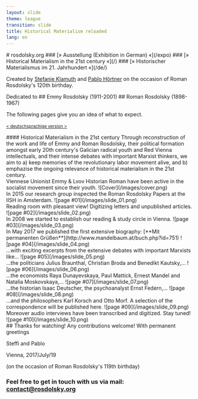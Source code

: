 ```yaml
---
layout: slide
theme: league
transition: slide
title: Historical Materialism reloaded
lang: en
---
```


<section data-markdown>
# rosdolsky.org
### [» Ausstellung (Exhibition in German) «](/expo)
### [» Historical Materialism in the 21st century «](/)
### [» Historischer Materialismus im 21. Jahrhundert «](/de/)

Created by [Stefanie Klamuth](https://twitter.com/kaputtzig) and [Pablo Hörtner](https://twitter.com/redtux)
on the occasion of Roman Rosdolsky's 120th birthday.
</section>


<section data-markdown>
Dedicated to
## Emmy Rosdolsky (1911-2001)
## Roman Rosdolsky (1898-1967)

The following pages give you an idea of what to expect.

<small>[< deutschsprachige version > ](/de/)</small>
</section>


<section data-markdown>
#### Historical Materialism in the 21st century
Through reconstruction of the work and life of Emmy and Roman Rosdolsky, their political formation
amongst early 20th century's Galician radical youth and Red Vienna intellectuals, and their intense
debates with important Marxist thinkers, we aim to a) keep memories of the revolutionary labor movement
alive, and b) emphazise the ongoing relevance of historical materialism in the 21st century.
</section>


<section data-markdown>
Viennese Unionist Emmy & Lvov Historian Roman have been active in the socialist movement since their youth.
![Cover](/images/cover.png)
</section>


<section data-markdown>
In 2015 our research group inspected the Roman Rosdolsky Papers at the IISH in Amsterdam.
![page #01](/images/slide_01.png)
</section>


<section data-markdown>
Reading room with pleasant view! Digitizing letters and unpublished articles.
![page #02](/images/slide_02.png)
</section>


<section data-markdown>
In 2008 we started to establish our reading & study circle in Vienna.
![page #03](/images/slide_03.png)
</section>


<section data-markdown>
In May 2017 we published the first extensive biography: [**Mit permanenten Grüßen**](http://www.mandelbaum.at/buch.php?id=751)
![page #04](/images/slide_04.png)
</section>


<section data-markdown>
...with exciting excerpts from the extensive debates with important Marxists like...
![page #05](/images/slide_05.png)
</section>


<section data-markdown>
...the politicians Julius Braunthal, Christian Broda and Benedikt Kautsky,...
![page #06](/images/slide_06.png)
</section>


<section data-markdown>
...the economists Raya Dunayevskaya, Paul Mattick, Ernest Mandel and Natalia Moskovskaya,...
![page #07](/images/slide_07.png)
</section>


<section data-markdown>
...the historian Isaac Deutscher, the psychoanalyst Ernst Federn,...
![page #08](/images/slide_08.png)
</section>


<section data-markdown>
...and the philosophers Karl Korsch and Otto Morf. A selection of the correspondence will be published here.
![page #09](/images/slide_09.png)
</section>


<section data-markdown>
Moreover audio interviews have been transcribed and digitized. Stay tuned!
![page #10](/images/slide_10.png)
</section>


<section data-markdown>
## Thanks for watching! Any contributions welcome!
With permanent greetings

Steffi and Pablo

Vienna, 2017/July/19

(on the occasion of Roman Rosdolsky's 119th birthday)
### Feel free to get in touch with us via mail: [contact@rosdolsky.org](mailto:contact@rosdolsky.org)
</section>
